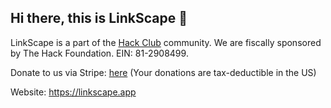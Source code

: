 ## Hi there, this is LinkScape 👋

LinkScape is a part of the [Hack Club](https://hackclub.com) community. We are fiscally sponsored by The Hack Foundation. EIN: 81-2908499.

Donate to us via Stripe: [here](https://bank.hackclub.com/donations/start/linkscape) (Your donations are tax-deductible in the US)

Website: https://linkscape.app
